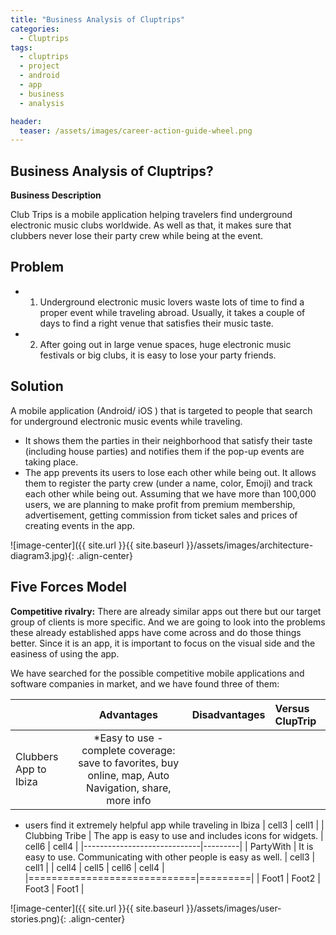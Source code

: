 ```yaml
---
title: "Business Analysis of Cluptrips"
categories:
  - Cluptrips
tags:
  - cluptrips
  - project
  - android
  - app
  - business
  - analysis

header:
  teaser: /assets/images/career-action-guide-wheel.png
---
```


## Business Analysis of Cluptrips?

**Business Description**


Club Trips is a mobile application helping travelers find underground electronic music clubs worldwide. As well as that, it makes sure that clubbers never lose their party crew while being at the event.


## Problem
* 1.	Underground electronic music lovers waste lots of time to find a proper event while traveling abroad. Usually, it takes a couple of days to find a right venue that satisfies their music taste.
* 2.	After going out in large venue spaces, huge electronic music festivals or big clubs, it is easy to lose your party friends.


## Solution

A mobile application (Android/ iOS ) that is targeted to people that search for underground electronic music events while traveling.
* It shows them the parties in their neighborhood that satisfy their taste (including house parties) and notifies them if the pop-up events are taking place.
* The app prevents its users to lose each other while being out. It allows them to register the party crew (under a name, color, Emoji) and track each other while being out.
Assuming that we have more than 100,000 users, we are planning to make profit from premium membership, advertisement, getting commission from ticket sales and prices of creating events in the app.

![image-center]({{ site.url }}{{ site.baseurl }}/assets/images/architecture-diagram3.jpg){: .align-center}


## Five Forces Model

**Competitive rivalry:** There are already similar apps out there but our target group of clients is more specific. And we are going to look into the problems these already established apps have come across and do those things better. Since it is an app, it is important to focus on the visual side and the easiness of using the app.

We have searched for the possible competitive mobile applications and software companies in market, and we have found three of them:

|  | Advantages | Disadvantages | Versus ClupTrip |
|:--------|:-------:|--------:|:--------|
| Clubbers App to Ibiza   | *Easy to use - complete coverage: save to favorites, buy online, map, Auto Navigation, share, more info
* users find it extremely helpful app while traveling in Ibiza
   | cell3   | cell1   |
| Clubbing Tribe   | The app is easy to use and includes icons for widgets.   | cell6   | cell4   |
|-----------------------------|---------|
|  PartyWith  | It is easy to use. Communicating with other people is easy as well.   | cell3   | cell1   |
| cell4   | cell5   | cell6   | cell4   |
|=============================|=========|
| Foot1   | Foot2   | Foot3   | Foot1   | 

![image-center]({{ site.url }}{{ site.baseurl }}/assets/images/user-stories.png){: .align-center}
